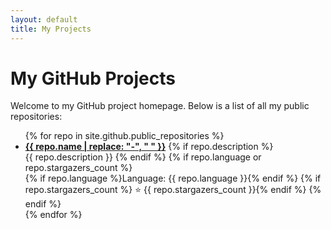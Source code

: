 ```yaml
---
layout: default
title: My Projects
---
```


# My GitHub Projects

Welcome to my GitHub project homepage. Below is a list of all my public repositories:

<ul>
{% for repo in site.github.public_repositories %}
  <li>
    <strong><a href="{{ repo.html_url }}" target="_blank">{{ repo.name | replace: "-", " " }}</a></strong>
    {% if repo.description %}
      <br>{{ repo.description }}
    {% endif %}
    {% if repo.language or repo.stargazers_count %}
      <br>
      {% if repo.language %}Language: {{ repo.language }}{% endif %}
      {% if repo.stargazers_count %} ⭐ {{ repo.stargazers_count }}{% endif %}
    {% endif %}
  </li>
{% endfor %}
</ul>